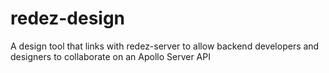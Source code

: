 # redez-design
A design tool that links with redez-server to allow backend developers and designers to collaborate on an Apollo Server API
